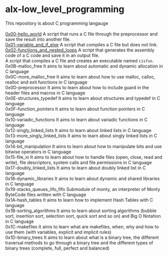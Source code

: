 # alx-low_level_programming
This repository is about C programming langauge
</br>
</br>
[0x00-hello_world](https://github.com/KakaInnocent/alx-low_level_programming/tree/main/0x00-hello_world) A script that runs a C file through the preprocessor and save the result into another file.</br>
[0x01-variable_and_if_else](https://github.com/KakaInnocent/alx-low_level_programming/tree/main/0x01-variables_if_else_while) A script that compiles a C file but does not link. </br>
[0x02-functions_and_nested_loops](https://github.com/KakaInnocent/alx-low_level_programming/tree/main/0x02-functions_nested_loops) A script that generates the assembly code of a C code and save it in an output file. </br>
A script that compiles a C file and creates an executable named `cisfun`. </br>
0x0B-malloc_free 	It aims to learn about automatic and dynamic allocation in C language </br>
0x0C-more_malloc_free 	It aims to learn about how to use malloc, calloc, realloc and exit functions in C language </br>
0x0D-preprocessor 	It aims to learn about how to include guard in the header files and macros in C language </br>
0x0E-structures_typedef 	It aims to learn about structures and typedef in C language </br>
0x0F-function_pointers 	It aims to learn about function pointers in C language </br>
0x10-variadic_functions 	It aims to learn about variadic functions in C language </br>
0x12-singly_linked_lists 	It aims to learn about linked lists in C language </br>
0x13-more_singly_linked_lists 	It aims to learn about singly linked lists in C language </br>
0x14-bit_manipulation 	It aims to learn about how to manipulate bits and use bitwise operators in C language </br>
0x15-file_io 	It aims to learn about how to handle files (open, close, read and write), file descriptors, system calls and file permissions in C language </br>
0x17-doubly_linked_lists 	It aims to learn about doubly linked list in C language </br>
0x18-dynamic_libraries 	It aims to learn about dynamic and shared libraries in C language </br>
0x19-stacks_queues_lifo_fifo 	Submodule of monty, an interpreter of Monty ByteCode files written with C language </br>
0x1A-hash_tables 	It aims to learn how to implement Hash Tables with C language </br>
0x1B-sorting_algorithms 	It aims to learn about sorting algorithms (bubble sort, insertion sort, selection sort, quick sort and so on) and Big O Notation in C language </br>
0x1C-makefiles 	It aims to learn what are makefiles, when, why and how to use them (with variables, explicit and implicit rules) </br>
0x1D-binary_trees 	It aims to learn about what is a binary tree, the different traversal methods to go through a binary tree and the different types of binary trees (complete, full, perfect and balanced) </br>
